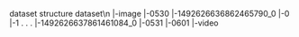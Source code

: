 dataset structure
dataset\n
|-image
  |-0530
    |-1492626636862465790_0
      |-0
      |-1
      .
      .
      .
    |-1492626637861461084_0
  |-0531
  |-0601
|-video
